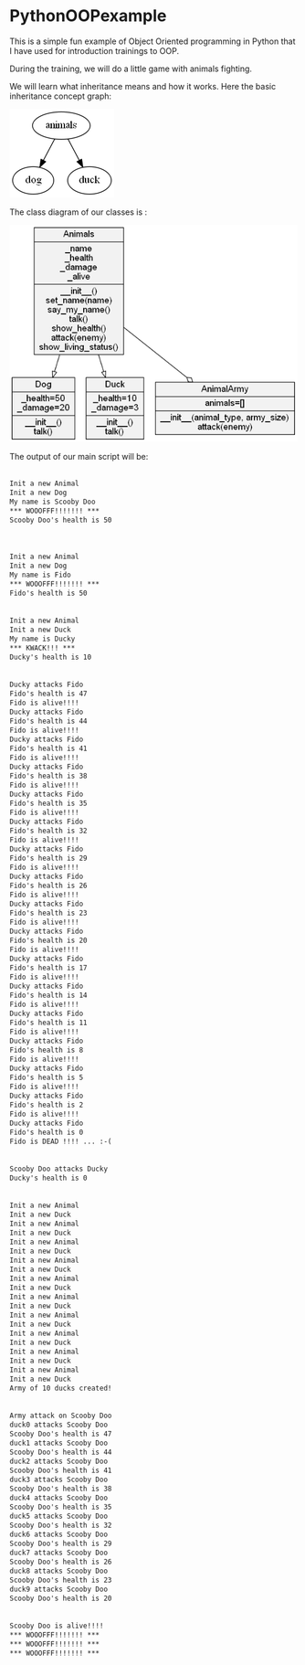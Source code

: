 # PythonOOPexample

This is a simple fun example of Object Oriented programming in Python that
I have used for introduction trainings to OOP.

During the training, we will do a little game with animals fighting.

We will learn what inheritance means and how it works.
Here the basic inheritance concept graph:

![alt text](assets/diagrams/png/concept.dot.png "Inheritance graph")


The class diagram of our classes is :

![alt text](assets/diagrams/png/conceptfull.dot.png "Full class diagram")



The output of our main script will be:

```

Init a new Animal
Init a new Dog
My name is Scooby Doo
*** WOOOFFF!!!!!!! ***
Scooby Doo's health is 50



Init a new Animal
Init a new Dog
My name is Fido
*** WOOOFFF!!!!!!! ***
Fido's health is 50


Init a new Animal
Init a new Duck
My name is Ducky
*** KWACK!!! ***
Ducky's health is 10


Ducky attacks Fido
Fido's health is 47
Fido is alive!!!!
Ducky attacks Fido
Fido's health is 44
Fido is alive!!!!
Ducky attacks Fido
Fido's health is 41
Fido is alive!!!!
Ducky attacks Fido
Fido's health is 38
Fido is alive!!!!
Ducky attacks Fido
Fido's health is 35
Fido is alive!!!!
Ducky attacks Fido
Fido's health is 32
Fido is alive!!!!
Ducky attacks Fido
Fido's health is 29
Fido is alive!!!!
Ducky attacks Fido
Fido's health is 26
Fido is alive!!!!
Ducky attacks Fido
Fido's health is 23
Fido is alive!!!!
Ducky attacks Fido
Fido's health is 20
Fido is alive!!!!
Ducky attacks Fido
Fido's health is 17
Fido is alive!!!!
Ducky attacks Fido
Fido's health is 14
Fido is alive!!!!
Ducky attacks Fido
Fido's health is 11
Fido is alive!!!!
Ducky attacks Fido
Fido's health is 8
Fido is alive!!!!
Ducky attacks Fido
Fido's health is 5
Fido is alive!!!!
Ducky attacks Fido
Fido's health is 2
Fido is alive!!!!
Ducky attacks Fido
Fido's health is 0
Fido is DEAD !!!! ... :-(


Scooby Doo attacks Ducky
Ducky's health is 0


Init a new Animal
Init a new Duck
Init a new Animal
Init a new Duck
Init a new Animal
Init a new Duck
Init a new Animal
Init a new Duck
Init a new Animal
Init a new Duck
Init a new Animal
Init a new Duck
Init a new Animal
Init a new Duck
Init a new Animal
Init a new Duck
Init a new Animal
Init a new Duck
Init a new Animal
Init a new Duck
Army of 10 ducks created!


Army attack on Scooby Doo
duck0 attacks Scooby Doo
Scooby Doo's health is 47
duck1 attacks Scooby Doo
Scooby Doo's health is 44
duck2 attacks Scooby Doo
Scooby Doo's health is 41
duck3 attacks Scooby Doo
Scooby Doo's health is 38
duck4 attacks Scooby Doo
Scooby Doo's health is 35
duck5 attacks Scooby Doo
Scooby Doo's health is 32
duck6 attacks Scooby Doo
Scooby Doo's health is 29
duck7 attacks Scooby Doo
Scooby Doo's health is 26
duck8 attacks Scooby Doo
Scooby Doo's health is 23
duck9 attacks Scooby Doo
Scooby Doo's health is 20


Scooby Doo is alive!!!!
*** WOOOFFF!!!!!!! ***
*** WOOOFFF!!!!!!! ***
*** WOOOFFF!!!!!!! ***
```